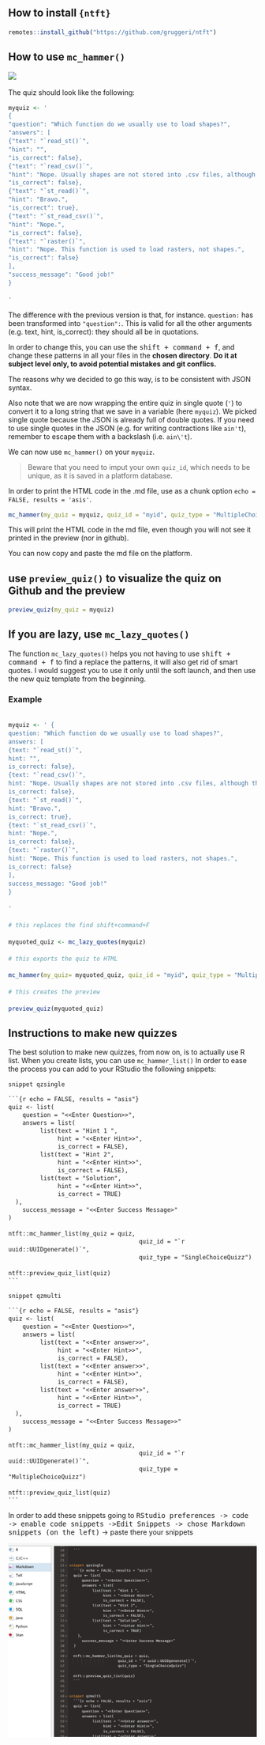 ## How to install `{ntft}`

```r
remotes::install_github("https://github.com/gruggeri/ntft")
```

## How to use `mc_hammer()`

![](https://media.giphy.com/media/ZDhPlli6gMh44/giphy.gif)

The quiz should look like the following:

``` r
myquiz <- '
{
"question": "Which function do we usually use to load shapes?",
"answers": [
{"text": "`read_st()`",
"hint": "",
"is_correct": false},
{"text": "`read_csv()`",
"hint": "Nope. Usually shapes are not stored into .csv files, although this might happen sometimes.",
"is_correct": false},
{"text": "`st_read()`",
"hint": "Bravo.",
"is_correct": true},
{"text": "`st_read_csv()`",
"hint": "Nope.",
"is_correct": false},
{"text": "`raster()`",
"hint": "Nope. This function is used to load rasters, not shapes.",
"is_correct": false}
],
"success_message": "Good job!"
}

'
```

The difference with the previous version is that, for instance.
`question:` has been transformed into `"question":`. This is valid for
all the other arguments (e.g. text, hint, is\_correct): they should all be
in quotations.

In order to change this, you can use the <kbd>shift + command + f</kbd>, and
change these patterns in all your files in the **chosen directory**. 
**Do it at subject level only, to avoid potential mistakes and git conflics.**

The reasons why we decided to go this way, is to be consistent with JSON
syntax. 


Also note that we are now wrapping the entire quiz in single quote (`'`) to convert it to a long string that we save in a variable (here `myquiz`).
We picked single quote because the JSON is already full of double quotes.
If you need to use single quotes in the JSON (e.g. for writing contractions like `ain't`), remember to escape them with a backslash (i.e. `ain\'t`).

We can now use `mc_hammer()` on your `myquiz`.

> Beware that you need to imput your own `quiz_id`, which needs to be
> unique, as it is saved in a platform database.

In order to print the HTML code in the .md file, use as a chunk option
`echo = FALSE, results = 'asis'`.

``` r
mc_hammer(my_quiz = myquiz, quiz_id = "myid", quiz_type = "MultipleChoiceQuizz")

```

<!--html_preserve-->

<div data-type="MultipleChoiceQuizz" data-permanent-id="myid" data-json="{&quot;description_md&quot;:&quot;Which function do we usually use to load shapes?&quot;,&quot;answers_attributes&quot;:[{&quot;text_md&quot;:&quot;`read_st()`&quot;,&quot;hint_md&quot;:&quot;&quot;,&quot;correct&quot;:false,&quot;permanent_id&quot;:1},{&quot;text_md&quot;:&quot;`read_csv()`&quot;,&quot;hint_md&quot;:&quot;Nope. Usually shapes are not stored into .csv files, although this might happen sometimes.&quot;,&quot;correct&quot;:false,&quot;permanent_id&quot;:2},{&quot;text_md&quot;:&quot;`st_read()`&quot;,&quot;hint_md&quot;:&quot;Bravo.&quot;,&quot;correct&quot;:true,&quot;permanent_id&quot;:3},{&quot;text_md&quot;:&quot;`st_read_csv()`&quot;,&quot;hint_md&quot;:&quot;Nope.&quot;,&quot;correct&quot;:false,&quot;permanent_id&quot;:4},{&quot;text_md&quot;:&quot;`raster()`&quot;,&quot;hint_md&quot;:&quot;Nope. This function is used to load rasters, not shapes.&quot;,&quot;correct&quot;:false,&quot;permanent_id&quot;:5}],&quot;success_message_md&quot;:&quot;Good job!&quot;}">

</div>

<!--/html_preserve-->

This will print the HTML code in the md file, even though you will not
see it printed in the preview (nor in github). 

You can now copy and paste the md file on the platform.


## use `preview_quiz()` to visualize the quiz on Github and the preview

``` r
preview_quiz(my_quiz = myquiz)
```

## If you are lazy, use `mc_lazy_quotes()`

The function `mc_lazy_quotes()` helps you not having to use <kbd>shift + command + f</kbd> to find a replace the patterns, it will also get rid of smart quotes.
I would suggest you to use it only until the soft launch, and then use the new quiz template from the beginning.


### Example

``` r

myquiz <- ' {
question: "Which function do we usually use to load shapes?",
answers: [
{text: "`read_st()`",
hint: "",
is_correct: false},
{text: "`read_csv()`",
hint: "Nope. Usually shapes are not stored into .csv files, although this might happen sometimes.",
is_correct: false},
{text: "`st_read()`",
hint: "Bravo.",
is_correct: true},
{text: "`st_read_csv()`",
hint: "Nope.",
is_correct: false},
{text: "`raster()`",
hint: "Nope. This function is used to load rasters, not shapes.",
is_correct: false}
],
success_message: "Good job!"
}

'

# this replaces the find shift+command+F

myquoted_quiz <- mc_lazy_quotes(myquiz)

# this exports the quiz to HTML

mc_hammer(my_quiz= myquoted_quiz, quiz_id = "myid", quiz_type = "MultipleChoiceQuizz")

# this creates the preview 

preview_quiz(myquoted_quiz)


```



## Instructions to make new quizzes

The best solution to make new quizzes, from now on, is to actually use R list.
When you create lists, you can use `mc_hammer_list()`
In order to ease the process you can add to your RStudio the following snippets:

```
snippet qzsingle
```
	```{r echo = FALSE, results = "asis"}
	quiz <- list(
	    question = "<<Enter Question>>",
	    answers = list(
	         list(text = "Hint 1 ",
	              hint = "<<Enter Hint>>",
	              is_correct = FALSE),
	         list(text = "Hint 2",
	              hint = "<<Enter Hint>>",
	              is_correct = FALSE),
	         list(text = "Solution",
	              hint = "<<Enter Hint>>",
	              is_correct = TRUE)
	  ),
	    success_message = "<<Enter Success Message>"
	)
	
	ntft::mc_hammer_list(my_quiz = quiz,
									     quiz_id = "`r uuid::UUIDgenerate()`",
									     quiz_type = "SingleChoiceQuizz")

	ntft::preview_quiz_list(quiz)
	```

```	
snippet qzmulti
```
	```{r echo = FALSE, results = "asis"}
	quiz <- list(
	    question = "<<Enter Question>>",
	    answers = list(
	         list(text = "<<Enter answer>>",
	              hint = "<<Enter Hint>>",
	              is_correct = FALSE),
	         list(text = "<<Enter answer>>",
	              hint = "<<Enter Hint>>",
	              is_correct = FALSE),
	         list(text = "<<Enter answer>>",
	              hint = "<<Enter Hint>>",
	              is_correct = TRUE)
	  ),
	    success_message = "<<Enter Success Message>>"
	)
	
	ntft::mc_hammer_list(my_quiz = quiz,
									     quiz_id = "`r uuid::UUIDgenerate()`",
									     quiz_type = "MultipleChoiceQuizz")

	ntft::preview_quiz_list(quiz)
	```

	
In order to add these snippets going to <kbd>RStudio preferences -> code -> enable code snippets ->Edit Snippets -> chose Markdown snippets (on the left)</kbd> -> paste there your snippets

![](inst/snippets.png)
	
	
	